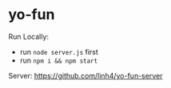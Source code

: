 # yo-fun

Run Locally: 
- run `node server.js` first
- run `npm i && npm start`

Server:  https://github.com/linh4/yo-fun-server
